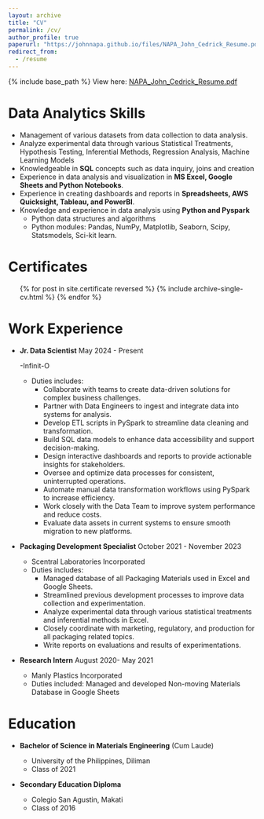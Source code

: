 ```yaml
---
layout: archive
title: "CV"
permalink: /cv/
author_profile: true
paperurl: "https://johnnapa.github.io/files/NAPA_John_Cedrick_Resume.pdf"
redirect_from:
  - /resume
---
```


{% include base_path %}
View here: [NAPA_John_Cedrick_Resume.pdf](https://johnnapa.github.io/files/NAPA_John_Cedrick_Resume.pdf)

# Data Analytics Skills

- Management of various datasets from data collection to data analysis.
- Analyze experimental data through various Statistical Treatments, Hypothesis Testing, Inferential Methods, Regression Analysis, Machine Learning Models
- Knowledgeable in **SQL** concepts such as data inquiry, joins and creation
- Experience in data analysis and visualization in **MS Excel, Google Sheets and Python Notebooks**.
- Experience in creating dashboards and reports in **Spreadsheets, AWS Quicksight, Tableau, and PowerBI**.
- Knowledge and experience in data analysis using **Python and Pyspark**
  - Python data structures and algorithms
  - Python modules: Pandas, NumPy, Matplotlib, Seaborn, Scipy, Statsmodels, Sci-kit learn.

# Certificates

  <ul>{% for post in site.certificate reversed %}
    {% include archive-single-cv.html %}
  {% endfor %}</ul>

# Work Experience

- **Jr. Data Scientist** May 2024 - Present

  -Infinit-O

  - Duties includes:
    - Collaborate with teams to create data-driven solutions for complex business challenges.
    - Partner with Data Engineers to ingest and integrate data into systems for analysis.
    - Develop ETL scripts in PySpark to streamline data cleaning and transformation.
    - Build SQL data models to enhance data accessibility and support decision-making.
    - Design interactive dashboards and reports to provide actionable insights for stakeholders.
    - Oversee and optimize data processes for consistent, uninterrupted operations.
    - Automate manual data transformation workflows using PySpark to increase efficiency.
    - Work closely with the Data Team to improve system performance and reduce costs.
    - Evaluate data assets in current systems to ensure smooth migration to new platforms.

- **Packaging Development Specialist** October 2021 - November 2023

  - Scentral Laboratories Incorporated
  - Duties includes:
    - Managed database of all Packaging Materials used in Excel and Google Sheets.
    - Streamlined previous development processes to improve data collection and experimentation.
    - Analyze experimental data through various statistical treatments and inferential methods in Excel.
    - Closely coordinate with marketing, regulatory, and production for all packaging related topics.
    - Write reports on evaluations and results of experimentations.

- **Research Intern** August 2020- May 2021
  - Manly Plastics Incorporated
  - Duties included: Managed and developed Non-moving Materials Database in Google Sheets

# Education

- **Bachelor of Science in Materials Engineering** (Cum Laude)

  - University of the Philippines, Diliman
  - Class of 2021

- **Secondary Education Diploma**
  - Colegio San Agustin, Makati
  - Class of 2016
